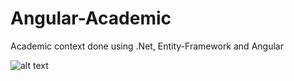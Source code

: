 # Angular-Academic

Academic context done using .Net, Entity-Framework and Angular

![alt text](http://www.adianti.com.br/forum/pt/post-images/academico.png)

